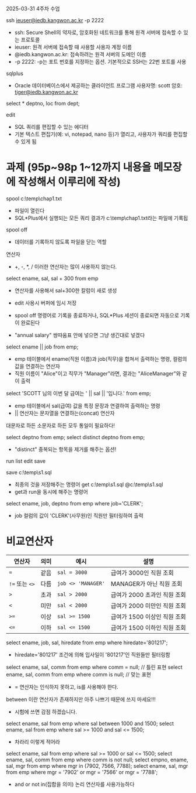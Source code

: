 2025-03-31 4주차 수업

ssh ieuser@iedb.kangwon.ac.kr -p 2222
 - ssh: Secure Shell의 약자로, 암호화된 네트워크를 통해 원격 서버에 접속할 수 있는 프로토콜
 - ieuser: 원격 서버에 접속할 때 사용할 사용자 계정 이름
 - @iedb.kangwon.ac.kr: 접속하려는 원격 서버의 도메인 이름
 - -p 2222: -p는 포트 번호를 지정하는 옵션. 기본적으로 SSH는 22번 포트를 사용
   
sqlplus 
 - Oracle 데이터베이스에서 제공하는 클라이언트 프로그램 
사용자명: scott
암호: tiger@iedb.kangwon.ac.kr

select * deptno, loc from dept;

edit
 - SQL 쿼리를 편집할 수 있는 에디터
 - 기본 텍스트 편집기(예: vi, notepad, nano 등)가 열리고, 사용자가 쿼리를 편집할 수 있게 됨

# 과제 (95p~98p 1~12까지 내용을 메모장에 작성해서 이루리에 작성) 
spool c:\temp\chap1.txt
 - 파일이 열린다
 - SQL*Plus에서 실행되는 모든 쿼리 결과가 c:\temp\chap1.txt라는 파일에 기록됩

 spool off 
  - 데이터를 기록하지 않도록 파일을 닫는 역할

연산자
 - +, -, *, / 이러한 연산자는 많이 사용하지 않는다.

select ename, sal, sal + 300 from emp
 - 연산자를 사용해서 sal+300한 칼럼이 새로 생성

- edit 사용시 버퍼에 임시 저장
- spool off 명령어로 기록을 종료하거나, SQL*Plus 세션이 종료되면 자동으로 기록이 완료된다
- "annual salary" 쌍따움표 안에 넣으면 그냥 생긴대로 넣겠다

select ename || job from emp; 
 - emp 테이블에서 ename(직원 이름)과 job(직무)을 합쳐서 출력하는 명령, 컬럼의 값을 연결하는 연산자
 - 직원 이름이 "Alice"이고 직무가 "Manager"라면, 결과는 "AliceManager"와 같이 출력

select 'SCOTT 님의 이번 달 급여는 ' || sal || '입니다.' from emp;
 - emp 테이블에서 sal(급여) 값을 특정 문장과 연결하여 출력하는 명령
 - || 연산자는 문자열을 연결하는(concat) 연산자

대문자로 하든 소문자로 하든 모두 통일이 필요하다!

select deptno from emp;
select distinct deptno from emp;
 - "distinct" 중복되는 항목을 제거를 해주는 옵션!

run list edit save

save c:\temp\s1.sql
 - 최종의 것을 저장해주는 명령어
get c:\temp\s1.sql
@c:\temp\s1.sql
 - get과 run을 동시에 해주는 명령어

select ename, job, deptno from emp where job='CLERK';
 - job 컬럼의 값이 'CLERK'(사무원)인 직원만 필터링하여 출력

# 비교연산자
| 연산자 | 의미  | 예시                 | 설명                           |
|--------|-------|----------------------|--------------------------------|
| `=`    | 같음  | `sal = 3000`          | 급여가 3000인 직원 조회       |
| `!=` 또는 `<>` | 다름  | `job <> 'MANAGER'`    | MANAGER가 아닌 직원 조회      |
| `>`    | 초과  | `sal > 2000`          | 급여가 2000 초과인 직원 조회  |
| `<`    | 미만  | `sal < 2000`          | 급여가 2000 미만인 직원 조회  |
| `>=`   | 이상  | `sal >= 1500`         | 급여가 1500 이상인 직원 조회 |
| `<=`   | 이하  | `sal <= 1500`         | 급여가 1500 이하인 직원 조회 |

select ename, job, sal, hiredate from emp where hiredate='801217';
 -  hiredate='801217' 조건에 의해 입사일이 '801217'인 직원들만 필터링함

select ename, sal, comm from emp where comm = null; // 틀린 표현
select ename, sal, comm from emp where comm is null; // 맞는 표현
 - = 연산자는 인식하지 못하고, is를 사용해야 한다.

between 이란 연산자가 존재하지만 아주 나쁘기 때문에 쓰지 마세요!!!
 - 시험에 쓰면 감점 하겠습니다.

select ename, sal from emp where sal between 1000 and 1500;
select ename, sal from emp where sal >= 1000 and sal <= 1500;
 - 차라리 이렇게 적어라

select ename, sal from emp where sal >= 1000 or sal <= 1500;
select ename, sal, comm from emp where comm is not null;
select empno, ename, sal, mgr from emp where mgr in (7902, 7566, 7788);
select ename, sal, mgr from emp where mgr = '7902' or mgr = '7566' or mgr = '7788';
 - and or not in(집합을 의미) 논리 연산자를 사용가능하다

